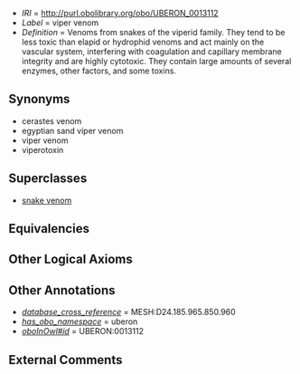  * *IRI* = http://purl.obolibrary.org/obo/UBERON_0013112
 * *Label* = viper venom
 * *Definition* = Venoms from snakes of the viperid family. They tend to be less toxic than elapid or hydrophid venoms and act mainly on the vascular system, interfering with coagulation and capillary membrane integrity and are highly cytotoxic. They contain large amounts of several enzymes, other factors, and some toxins.

## Synonyms

 * cerastes venom
 * egyptian sand viper venom
 * viper venom
 * viperotoxin

## Superclasses

 * [snake venom](../../UBERON/76/UBERON_0013076.md)

## Equivalencies


## Other Logical Axioms


## Other Annotations

 * *[database_cross_reference](../../ef/oboInOwl#hasDbXref.md)* = MESH:D24.185.965.850.960
 * *[has_obo_namespace](../../ce/oboInOwl#hasOBONamespace.md)* = uberon
 * *[oboInOwl#id](../../id/oboInOwl#id.md)* = UBERON:0013112

## External Comments

